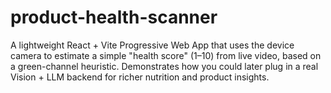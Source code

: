 # product-health-scanner
A lightweight React + Vite Progressive Web App that uses the device camera to estimate a simple "health score" (1–10) from live video, based on a green-channel heuristic. Demonstrates how you could later plug in a real Vision + LLM backend for richer nutrition and product insights.
